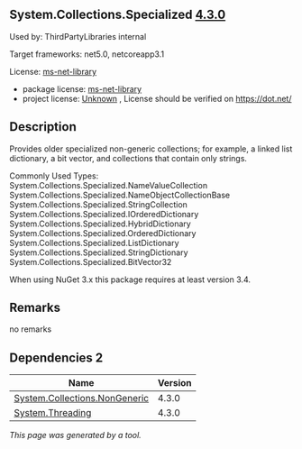 System.Collections.Specialized [4.3.0](https://www.nuget.org/packages/System.Collections.Specialized/4.3.0)
--------------------

Used by: ThirdPartyLibraries internal

Target frameworks: net5.0, netcoreapp3.1

License: [ms-net-library](../../../../licenses/ms-net-library) 

- package license: [ms-net-library](http://go.microsoft.com/fwlink/?LinkId=329770) 
- project license: [Unknown](https://dot.net/) , License should be verified on https://dot.net/

Description
-----------
Provides older specialized non-generic collections; for example, a linked list dictionary, a bit vector, and collections that contain only strings.

Commonly Used Types:
System.Collections.Specialized.NameValueCollection
System.Collections.Specialized.NameObjectCollectionBase
System.Collections.Specialized.StringCollection
System.Collections.Specialized.IOrderedDictionary
System.Collections.Specialized.HybridDictionary
System.Collections.Specialized.OrderedDictionary
System.Collections.Specialized.ListDictionary
System.Collections.Specialized.StringDictionary
System.Collections.Specialized.BitVector32
 
When using NuGet 3.x this package requires at least version 3.4.

Remarks
-----------
no remarks


Dependencies 2
-----------

|Name|Version|
|----------|:----|
|[System.Collections.NonGeneric](../../../../packages/nuget.org/system.collections.nongeneric/4.3.0)|4.3.0|
|[System.Threading](../../../../packages/nuget.org/system.threading/4.3.0)|4.3.0|

*This page was generated by a tool.*